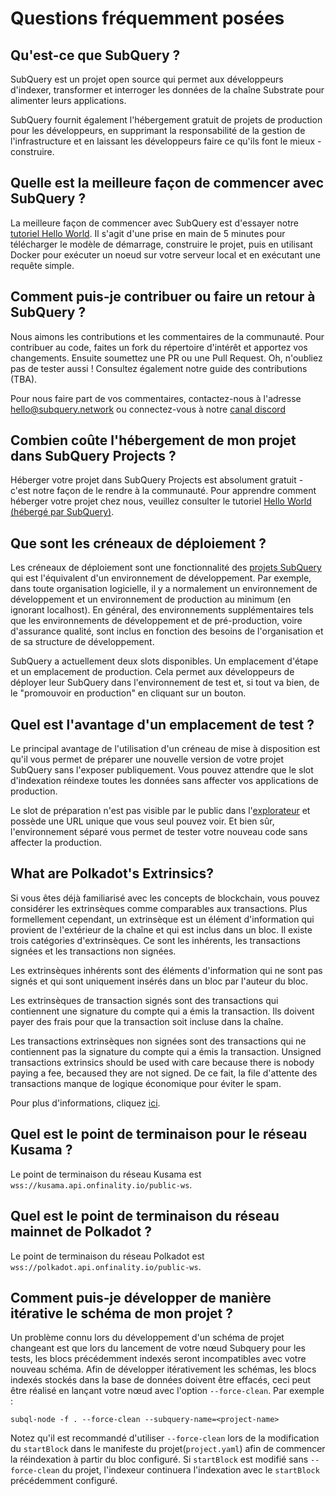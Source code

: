 # Questions fréquemment posées

## Qu'est-ce que SubQuery ?

SubQuery est un projet open source qui permet aux développeurs d'indexer, transformer et interroger les données de la chaîne Substrate pour alimenter leurs applications.

SubQuery fournit également l'hébergement gratuit de projets de production pour les développeurs, en supprimant la responsabilité de la gestion de l'infrastructure et en laissant les développeurs faire ce qu'ils font le mieux - construire.

## Quelle est la meilleure façon de commencer avec SubQuery ?

La meilleure façon de commencer avec SubQuery est d'essayer notre [tutoriel Hello World](../quickstart/helloworld-localhost.md). Il s'agit d'une prise en main de 5 minutes pour télécharger le modèle de démarrage, construire le projet, puis en utilisant Docker pour exécuter un noeud sur votre serveur local et en exécutant une requête simple.

## Comment puis-je contribuer ou faire un retour à SubQuery ?

Nous aimons les contributions et les commentaires de la communauté. Pour contribuer au code, faites un fork du répertoire d'intérêt et apportez vos changements. Ensuite soumettez une PR ou une Pull Request. Oh, n'oubliez pas de tester aussi ! Consultez également notre guide des contributions (TBA).

Pour nous faire part de vos commentaires, contactez-nous à l'adresse hello@subquery.network ou connectez-vous à notre [canal discord](https://discord.com/invite/78zg8aBSMG)

## Combien coûte l'hébergement de mon projet dans SubQuery Projects ?

Héberger votre projet dans SubQuery Projects est absolument gratuit - c'est notre façon de le rendre à la communauté. Pour apprendre comment héberger votre projet chez nous, veuillez consulter le tutoriel [Hello World (hébergé par SubQuery)](../quickstart/helloworld-hosted.md).

## Que sont les créneaux de déploiement ?

Les créneaux de déploiement sont une fonctionnalité des [projets SubQuery](https://project.subquery.network) qui est l'équivalent d'un environnement de développement. Par exemple, dans toute organisation logicielle, il y a normalement un environnement de développement et un environnement de production au minimum (en ignorant localhost). En général, des environnements supplémentaires tels que les environnements de développement et de pré-production, voire d'assurance qualité, sont inclus en fonction des besoins de l'organisation et de sa structure de développement.

SubQuery a actuellement deux slots disponibles. Un emplacement d'étape et un emplacement de production. Cela permet aux développeurs de déployer leur SubQuery dans l'environnement de test et, si tout va bien, de le "promouvoir en production" en cliquant sur un bouton.

## Quel est l'avantage d'un emplacement de test ?

Le principal avantage de l'utilisation d'un créneau de mise à disposition est qu'il vous permet de préparer une nouvelle version de votre projet SubQuery sans l'exposer publiquement. Vous pouvez attendre que le slot d'indexation réindexe toutes les données sans affecter vos applications de production.

Le slot de préparation n'est pas visible par le public dans l'[explorateur](https://explorer.subquery.network/) et possède une URL unique que vous seul pouvez voir. Et bien sûr, l'environnement séparé vous permet de tester votre nouveau code sans affecter la production.

## What are Polkadot's Extrinsics?

Si vous êtes déjà familiarisé avec les concepts de blockchain, vous pouvez considérer les extrinsèques comme comparables aux transactions. Plus formellement cependant, un extrinsèque est un élément d'information qui provient de l'extérieur de la chaîne et qui est inclus dans un bloc. Il existe trois catégories d'extrinsèques. Ce sont les inhérents, les transactions signées et les transactions non signées.

Les extrinsèques inhérents sont des éléments d'information qui ne sont pas signés et qui sont uniquement insérés dans un bloc par l'auteur du bloc.

Les extrinsèques de transaction signés sont des transactions qui contiennent une signature du compte qui a émis la transaction. Ils doivent payer des frais pour que la transaction soit incluse dans la chaîne.

Les transactions extrinsèques non signées sont des transactions qui ne contiennent pas la signature du compte qui a émis la transaction. Unsigned transactions extrinsics should be used with care because there is nobody paying a fee, becaused they are not signed. De ce fait, la file d'attente des transactions manque de logique économique pour éviter le spam.

Pour plus d'informations, cliquez [ici](https://substrate.dev/docs/en/knowledgebase/learn-substrate/extrinsics).

## Quel est le point de terminaison pour le réseau Kusama ?

Le point de terminaison du réseau Kusama est `wss://kusama.api.onfinality.io/public-ws`.

## Quel est le point de terminaison du réseau mainnet de Polkadot ?

Le point de terminaison du réseau Polkadot est `wss://polkadot.api.onfinality.io/public-ws`.

## Comment puis-je développer de manière itérative le schéma de mon projet ?

Un problème connu lors du développement d'un schéma de projet changeant est que lors du lancement de votre nœud Subquery pour les tests, les blocs précédemment indexés seront incompatibles avec votre nouveau schéma. Afin de développer itérativement les schémas, les blocs indexés stockés dans la base de données doivent être effacés, ceci peut être réalisé en lançant votre nœud avec l'option `--force-clean`. Par exemple :

```shell
subql-node -f . --force-clean --subquery-name=<project-name>
```

Notez qu'il est recommandé d'utiliser `--force-clean` lors de la modification du `startBlock` dans le manifeste du projet(`project.yaml`) afin de commencer la réindexation à partir du bloc configuré. Si `startBlock` est modifié sans `--force-clean` du projet, l'indexeur continuera l'indexation avec le `startBlock` précédemment configuré.
